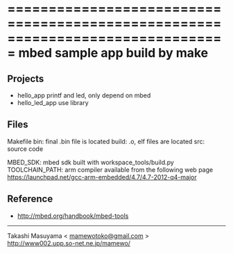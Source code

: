 ===============================================================================
mbed sample app build by make
===============================================================================

Projects
--------

* hello_app
 printf and led, only depend on mbed
* hello_led_app
 use library

Files
-----
Makefile
bin: final .bin file is located
build: .o, elf files are located
src: source code

MBED_SDK: mbed sdk built with workspace_tools/build.py
TOOLCHAIN_PATH: arm compiler available from the following web page
  https://launchpad.net/gcc-arm-embedded/4.7/4.7-2012-q4-major

Reference
---------
* http://mbed.org/handbook/mbed-tools

----
Takashi Masuyama < mamewotoko@gmail.com >  
http://www002.upp.so-net.ne.jp/mamewo/
